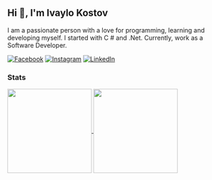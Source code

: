 ## Hi 👋, I'm Ivaylo Kostov

I am a passionate person with a love for programming, learning and developing myself. I started with C # and .Net. Currently, work as a Software Developer.

[![Facebook](https://img.shields.io/badge/-Facebook-00B2FF?style=flat-square&logo=Facebook&logoColor=white)](https://www.facebook.com/ikostov87/)
[![Instagram](https://img.shields.io/badge/-Instagram-e4405f?style=flat-square&logo=Instagram&logoColor=white)](https://www.instagram.com/ikostov87/) 
[![LinkedIn](https://img.shields.io/badge/-LinkedIn-0e76a8?style=flat-square&logo=Linkedin&logoColor=white)](https://www.linkedin.com/in/ikostov87/) 

### Stats

<a href="https://github.com/anuraghazra/github-readme-stats">
  <img height=190 align="center" src="https://github-readme-stats.vercel.app/api?username=Ivkoto&count_private=false&show_icons=true&include_all_commits=true&theme=dracula" />
</a>
<a href="https://github.com/anuraghazra/convoychat">
  <img height=190 align="center" src="https://github-readme-stats.vercel.app/api/top-langs?username=Ivkoto&layout=compact&exclude_repo=DataAnalyticsMachineLearning,Ivkoto.github.io&langs_count=8&card_width=320" />
</a>

<!--
**Ivkoto/ivkoto** is a ✨ _special_ ✨ repository because its `README.md` (this file) appears on your GitHub profile.

Here are some ideas to get you started:

- 🔭 I’m currently working on ...
- 🌱 I’m currently learning ...
- 👯 I’m looking to collaborate on ...
- 🤔 I’m looking for help with ...
- 💬 Ask me about ...
- 📫 How to reach me: ...
- 😄 Pronouns: ...
- ⚡ Fun fact: ...
-->
